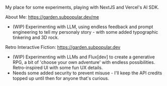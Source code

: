 My place for some experiments, playing with NextJS and Vercel's AI SDK.

About Me: https://garden.subpopular.dev/me
- (WIP) Experimenting with LLM, using endless feedback and prompt engineering to tell my personaly story - with some added typographic tinkering and 3D rock.

Retro Interactive Fiction: https://garden.subpopular.dev
- (WIP) Experimenting with LLMs and Flux[dev] to create a generative RPG, a bit of 'choose your own adventure' with endless possibilities. Retro-inspired UI with some fun UX details.
- Needs some added security to prevent misuse - I'll keep the API credits topped up until then for anyone that's curious.
